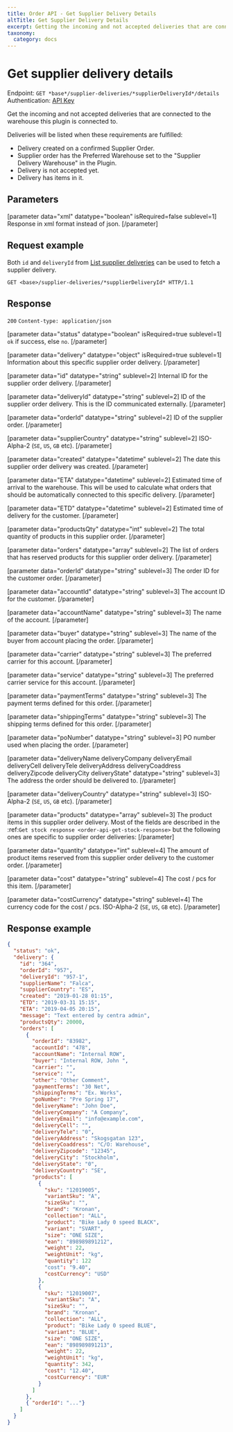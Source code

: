 ```yaml
---
title: Order API - Get Supplier Delivery Details
altTitle: Get Supplier Delivery Details
excerpt: Getting the incoming and not accepted deliveries that are connected to the warehouse this plugin is connected to.
taxonomy:
  category: docs
---
```


# Get supplier delivery details

Endpoint: `GET *base*/supplier-deliveries/*supplierDeliveryId*/details`  
Authentication: [API Key](/api-references/api-intro#authentication)

Get the incoming and not accepted deliveries that are connected to the warehouse this plugin is connected to.

Deliveries will be listed when these requirements are fulfilled:

* Delivery created on a confirmed Supplier Order.
* Supplier order has the Preferred Warehouse set to the "Supplier Delivery Warehouse" in the Plugin.
* Delivery is not accepted yet.
* Delivery has items in it.

## Parameters

[parameter data="xml" datatype="boolean" isRequired=false sublevel=1]
Response in xml format instead of json.
[/parameter]

## Request example

Both `id` and `deliveryId` from [List supplier deliveries](/api-references/order-api/api-reference/list-supplier-deliveries) can be used to fetch a supplier delivery.

`GET <base>/supplier-deliveries/*supplierDeliveryId* HTTP/1.1`

## Response

`200` `Content-type: application/json`


[parameter data="status" datatype="boolean" isRequired=true sublevel=1]
``ok`` if success, else ``no``.
[/parameter]

[parameter data="delivery" datatype="object" isRequired=true sublevel=1]
Information about this specific supplier order delivery.
[/parameter]

[parameter data="id" datatype="string" sublevel=2]
Internal ID for the supplier order delivery.
[/parameter]

[parameter data="deliveryId" datatype="string" sublevel=2]
ID of the supplier order delivery. This is the ID communicated externally.
[/parameter]

[parameter data="orderId" datatype="string" sublevel=2]
ID of the supplier order.
[/parameter]

[parameter data="supplierCountry" datatype="string" sublevel=2]
ISO-Alpha-2 (``SE``, ``US``, ``GB`` etc).
[/parameter]

[parameter data="created" datatype="datetime" sublevel=2]
The date this supplier order delivery was created.
[/parameter]

[parameter data="ETA" datatype="datetime" sublevel=2]
Estimated time of arrival to the warehouse. This will be used to calculate what orders that should be automatically connected to this specific delivery.
[/parameter]

[parameter data="ETD" datatype="datetime" sublevel=2]
Estimated time of delivery for the customer.
[/parameter]

[parameter data="productsQty" datatype="int" sublevel=2]
The total quantity of products in this supplier order.
[/parameter]

[parameter data="orders" datatype="array" sublevel=2]
The list of orders that has reserved products for this supplier order delivery.
[/parameter]

[parameter data="orderId" datatype="string" sublevel=3]
The order ID for the customer order.
[/parameter]

[parameter data="accountId" datatype="string" sublevel=3]
The account ID for the customer.
[/parameter]

[parameter data="accountName" datatype="string" sublevel=3]
The name of the account.
[/parameter]

[parameter data="buyer" datatype="string" sublevel=3]
The name of the buyer from account placing the order.
[/parameter]

[parameter data="carrier" datatype="string" sublevel=3]
The preferred carrier for this account.
[/parameter]

[parameter data="service" datatype="string" sublevel=3]
The preferred carrier service for this account.
[/parameter]

[parameter data="paymentTerms" datatype="string" sublevel=3]
The payment terms defined for this order.
[/parameter]

[parameter data="shippingTerms" datatype="string" sublevel=3]
The shipping terms defined for this order.
[/parameter]

[parameter data="poNumber" datatype="string" sublevel=3]
PO number used when placing the order.
[/parameter]

[parameter data="deliveryName deliveryCompany deliveryEmail deliveryCell deliveryTele deliveryAddress deliveryCoaddress deliveryZipcode deliveryCity deliveryState" datatype="string" sublevel=3]
The address the order should be delivered to.
[/parameter]

[parameter data="deliveryCountry" datatype="string" sublevel=3]
ISO-Alpha-2 (``SE``, ``US``, ``GB`` etc).
[/parameter]

[parameter data="products" datatype="array" sublevel=3]
The product items in this supplier order delivery. Most of the fields are described in the :ref:`Get stock response <order-api-get-stock-response>` but the following ones are specific to supplier order deliveries:
[/parameter]

[parameter data="quantity" datatype="int" sublevel=4]
The amount of product items reserved from this supplier order delivery to the customer order.
[/parameter]

[parameter data="cost" datatype="string" sublevel=4]
The cost / pcs for this item.
[/parameter]

[parameter data="costCurrency" datatype="string" sublevel=4]
The currency code for the cost / pcs. ISO-Alpha-2 (``SE``, ``US``, ``GB`` etc).
[/parameter]

## Response example

```json
{
  "status": "ok",
  "delivery": {
    "id": "364",
    "orderId": "957",
    "deliveryId": "957-1",
    "supplierName": "Falca",
    "supplierCountry": "ES",
    "created": "2019-01-28 01:15",
    "ETD": "2019-03-31 15:15",
    "ETA": "2019-04-05 20:15",
    "message": "Text entered by centra admin",
    "productsQty": 20000,
    "orders": [
      {
        "orderId": "83982",
        "accountId": "478",
        "accountName": "Internal ROW",
        "buyer": "Internal ROW, John ",
        "carrier": "",
        "service": "",
        "other": "Other Comment",
        "paymentTerms": "30 Net",
        "shippingTerms": "Ex. Works",
        "poNumber": "Pre Spring 17",
        "deliveryName": "John Doe",
        "deliveryCompany": "A Company",
        "deliveryEmail": "info@example.com",
        "deliveryCell": "",
        "deliveryTele": "0",
        "deliveryAddress": "Skogsgatan 123",
        "deliveryCoaddress": "C/O: Warehouse",
        "deliveryZipcode": "12345",
        "deliveryCity": "Stockholm",
        "deliveryState": "0",
        "deliveryCountry": "SE",
        "products": [
          {
            "sku": "12019005",
            "variantSku": "A",
            "sizeSku": "",
            "brand": "Kronan",
            "collection": "ALL",
            "product": "Bike Lady 0 speed BLACK",
            "variant": "SVART",
            "size": "ONE SIZE",
            "ean": "898989891212",
            "weight": 22,
            "weightUnit": "kg",
            "quantity": 122
            "cost": "9.40",
            "costCurrency": "USD"
          },
          {
            "sku": "12019007",
            "variantSku": "A",
            "sizeSku": "",
            "brand": "Kronan",
            "collection": "ALL",
            "product": "Bike Lady 0 speed BLUE",
            "variant": "BLUE",
            "size": "ONE SIZE",
            "ean": "898989891213",
            "weight": 22,
            "weightUnit": "kg",
            "quantity": 342,
            "cost": "12.40",
            "costCurrency": "EUR"
          }
        ]
      },
      { "orderId": "..."}
    ]
  }
}
```